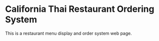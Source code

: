 # California Thai Restaurant Ordering System

This is a restaurant menu display and order system web page.
